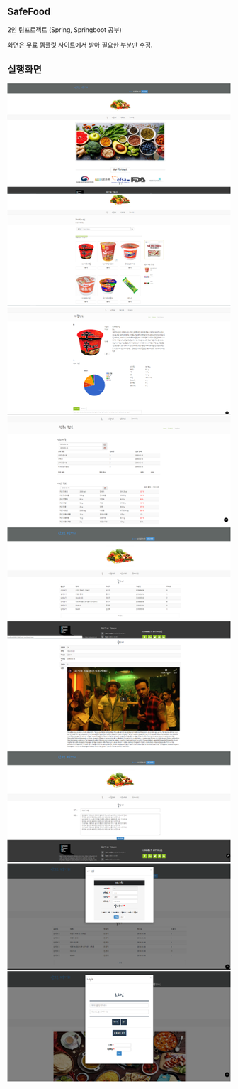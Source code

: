 ## SafeFood
2인 팀프로젝트 (Spring, Springboot 공부)

화면은 무료 템플릿 사이트에서 받아 필요한 부분만 수정.


## 실행화면

![1](./image/1.png)
![2](./image/2.png)
![3](./image/3.png)
![4](./image/4.png)
![5](./image/5.png)
![6](./image/6.png)
![7](./image/7.png)
![9](./image/9.png)
![10](./image/10.png)
